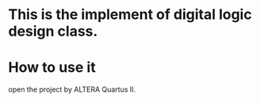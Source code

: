 This is the implement of digital logic design class.
===
# How to use it
open the project by ALTERA Quartus II.
